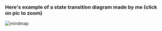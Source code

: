 ### Here's example of a state transition diagram made by me (click on pic to zoom)
![mindmap](https://images4.imagebam.com/f0/85/3a/MEH4DYY_o.png)
